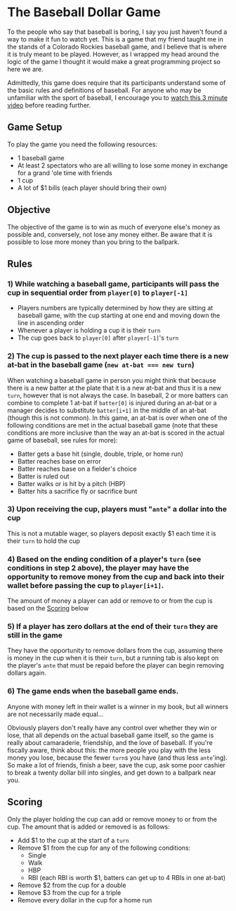 # The Baseball Dollar Game

To the people who say that baseball is boring, I say you just haven't found a way to make it fun to watch yet. This is a game that my friend taught me in the stands of a Colorado Rockies baseball game, and I believe that is where it is truly meant to be played. However, as I wrapped my head around the logic of the game I thought it would make a great programming project so here we are.

Admittedly, this game does require that its participants understand some of the basic rules and definitions of baseball. For anyone who may be unfamiliar with the sport of baseball, I encourage you to [watch this 3 minute video](https://youtu.be/skOsApsF0jQ) before reading further.


## Game Setup

To play the game you need the following resources:
* 1 baseball game
* At least 2 spectators who are all willing to lose some money in exchange for a grand 'ole time with friends
* 1 cup
* A lot of $1 bills (each player should bring their own)


## Objective

The objective of the game is to win as much of everyone else's money as possible and, conversely, not lose any money either. Be aware that it is possible to lose more money than you bring to the ballpark.


## Rules

### 1) While watching a baseball game, participants will pass the cup in sequential order from `player[0]` to `player[-1]`
  - Players numbers are typically determined by how they are sitting at baseball game, with the cup starting at one end and moving down the line in ascending order
  - Whenever a player is holding a cup it is their `turn`
  - The cup goes back to `player[0]` after `player[-1]`'s `turn`

### 2) The cup is passed to the next player each time there is a new at-bat in the baseball game (`new at-bat === new turn`)
When watching a baseball game in person you might think that because there is a new batter at the plate that it is a new at-bat and thus it is a new `turn`, however that is not always the case. In baseball, 2 or more batters can combine to complete 1 at-bat if `batter[0]` is injured during an at-bat or a manager decides to substitute `batter[i+1]` in the middle of an at-bat (though this is not common). In _this_ game, an at-bat is over when one of the following conditions are met in the actual baseball game (note that these conditions are more inclusive than the way an at-bat is scored in the actual game of baseball, see rules for more):
  * Batter gets a base hit (single, double, triple, or home run)
  * Batter reaches base on error
  * Batter reaches base on a fielder's choice
  * Batter is ruled out
  * Batter walks or is hit by a pitch (HBP)
  * Batter hits a sacrifice fly or sacrifice bunt

### 3) Upon receiving the cup, players must "`ante`" a dollar into the cup
This is not a mutable wager, so players deposit exactly $1 each time it is their `turn` to hold the cup

### 4) Based on the ending condition of a player's `turn` (see conditions in step 2 above), the player may have the opportunity to remove money from the cup and back into their wallet before passing the cup to `player[i+1]`.
The amount of money a player can add or remove to or from the cup is based on the [Scoring](#scoring) below

### 5) If a player has zero dollars at the end of their `turn` they are still in the game
They have the opportunity to remove dollars from the cup, assuming there is money in the cup when it is their `turn`, but a running tab is also kept on the player's `ante` that must be repaid before the player can begin removing dollars again.

### 6) The game ends when the baseball game ends.
Anyone with money left in their wallet is a winner in my book, but all winners are not necessarily made equal...

Obviously players don't really have any control over whether they win or lose, that all depends on the actual baseball game itself, so the game is really about camaraderie, friendship, and the love of baseball. If you're fiscally aware, think about this: the more people you play with the less money you lose, because the fewer `turn`s you have (and thus less `ante`'ing). So make a lot of friends, finish a beer, save the cup, ask some poor cashier to break a twenty dollar bill into singles, and get down to a ballpark near you.


## Scoring
Only the player holding the cup can add or remove money to or from the cup. The amount that is added or removed is as follows:
* Add $1 to the cup at the start of a `turn`
* Remove $1 from the cup for any of the following conditions:
  * Single
  * Walk
  * HBP
  * RBI (each RBI is worth $1, batters can get up to 4 RBIs in one at-bat)
* Remove $2 from the cup for a double
* Remove $3 from the cup for a triple
* Remove every dollar in the cup for a home run
